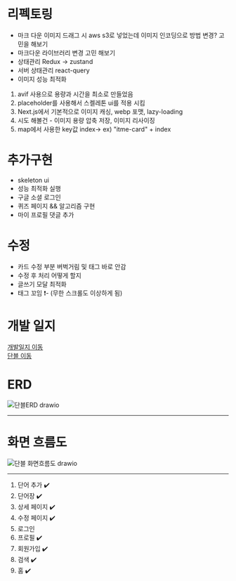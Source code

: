 
# 리펙토링

- 마크 다운 이미지 드래그 시 aws s3로 넣었는데 이미지 인코딩으로 방법 변경? 고민을 해보기
- 마크다운 라이브러리 변경 고민 해보기
- 상태관리 Redux -> zustand
- 서버 상태관리 react-query
- 이미지 성능 최적화
1. avif 사용으로 용량과 시간을 최소로 만들었음
2. placeholder를 사용해서 스켈레톤 ui를 적용 시킴
3. Next.js에서 기본적으로 이미지 캐싱, webp 포맷, lazy-loading
4. 시도 해볼건 - 이미지 용량 압축 저장, 이미지 리사이징
5. map에서 사용한 key값 index-> ex) "itme-card" + index

# 추가구현
- skeleton ui
- 성능 최적화 실행
- 구글 소셜 로그인
- 퀴즈 페이지 && 알고리즘 구현
- 마이 프로필 댓글 추가

# 수정
- 카드 수정 부분 버벅거림 및 태그 바로 안감
- 수정 후 처리 어떻게 할지
- 글쓰기 모달 최적화
- 태그 꼬임 ❗- (무한 스크롤도 이상하게 됨)

# 개발 일지
<a href="https://github.com/springhana/word_blog/blob/main/doc/plan.md">개발일지 이동</a>
</br>
<a href="https://word-blog.vercel.app">단블 이동</a>


# ERD

![단블ERD drawio](https://github.com/springhana/word_blog/assets/97121074/3784210f-95da-4666-862b-9df4155c3f27)

- - -

# 화면 흐름도

![단블 화면흐름도 drawio](https://github.com/springhana/word_blog/assets/97121074/68fae9ca-cab5-49a8-859a-ff3bf322d78a)

- - -

1. 단어 추가 ✔️
2. 단어장 ✔️
3. 상세 페이지 ✔️
4. 수정 페이지 ✔️
5. 로그인
6. 프로필 ✔️
7. 회원가입 ✔️
8. 검색 ✔️
9. 홈 ✔️

